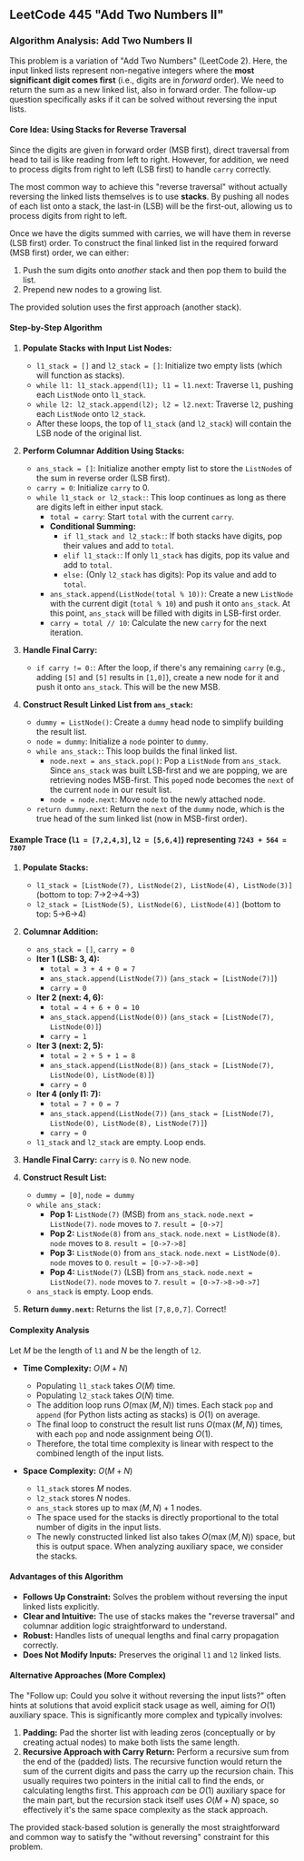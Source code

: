 LeetCode 445 "Add Two Numbers II"
---

### **Algorithm Analysis: Add Two Numbers II**

This problem is a variation of "Add Two Numbers" (LeetCode 2). Here, the input linked lists represent non-negative integers where the **most significant digit comes first** (i.e., digits are in *forward* order). We need to return the sum as a new linked list, also in forward order. The follow-up question specifically asks if it can be solved without reversing the input lists.

#### **Core Idea: Using Stacks for Reverse Traversal**

Since the digits are given in forward order (MSB first), direct traversal from head to tail is like reading from left to right. However, for addition, we need to process digits from right to left (LSB first) to handle `carry` correctly.

The most common way to achieve this "reverse traversal" without actually reversing the linked lists themselves is to use **stacks**. By pushing all nodes of each list onto a stack, the last-in (LSB) will be the first-out, allowing us to process digits from right to left.

Once we have the digits summed with carries, we will have them in reverse (LSB first) order. To construct the final linked list in the required forward (MSB first) order, we can either:
1.  Push the sum digits onto *another* stack and then pop them to build the list.
2.  Prepend new nodes to a growing list.

The provided solution uses the first approach (another stack).

#### **Step-by-Step Algorithm**

1.  **Populate Stacks with Input List Nodes:**
    * `l1_stack = []` and `l2_stack = []`: Initialize two empty lists (which will function as stacks).
    * `while l1: l1_stack.append(l1); l1 = l1.next`: Traverse `l1`, pushing each `ListNode` onto `l1_stack`.
    * `while l2: l2_stack.append(l2); l2 = l2.next`: Traverse `l2`, pushing each `ListNode` onto `l2_stack`.
    * After these loops, the top of `l1_stack` (and `l2_stack`) will contain the LSB node of the original list.

2.  **Perform Columnar Addition Using Stacks:**
    * `ans_stack = []`: Initialize another empty list to store the `ListNode`s of the sum in reverse order (LSB first).
    * `carry = 0`: Initialize `carry` to 0.
    * `while l1_stack or l2_stack:`: This loop continues as long as there are digits left in either input stack.
        * `total = carry`: Start `total` with the current `carry`.
        * **Conditional Summing:**
            * `if l1_stack and l2_stack:`: If both stacks have digits, pop their values and add to `total`.
            * `elif l1_stack:`: If only `l1_stack` has digits, pop its value and add to `total`.
            * `else:` (Only `l2_stack` has digits): Pop its value and add to `total`.
        * `ans_stack.append(ListNode(total % 10))`: Create a new `ListNode` with the current digit (`total % 10`) and push it onto `ans_stack`. At this point, `ans_stack` will be filled with digits in LSB-first order.
        * `carry = total // 10`: Calculate the new `carry` for the next iteration.

3.  **Handle Final Carry:**
    * `if carry != 0:`: After the loop, if there's any remaining `carry` (e.g., adding `[5]` and `[5]` results in `[1,0]`), create a new node for it and push it onto `ans_stack`. This will be the new MSB.

4.  **Construct Result Linked List from `ans_stack`:**
    * `dummy = ListNode()`: Create a `dummy` head node to simplify building the result list.
    * `node = dummy`: Initialize a `node` pointer to `dummy`.
    * `while ans_stack:`: This loop builds the final linked list.
        * `node.next = ans_stack.pop()`: Pop a `ListNode` from `ans_stack`. Since `ans_stack` was built LSB-first and we are popping, we are retrieving nodes MSB-first. This `pop`ed node becomes the `next` of the current `node` in our result list.
        * `node = node.next`: Move `node` to the newly attached node.
    * `return dummy.next`: Return the `next` of the `dummy` node, which is the true head of the sum linked list (now in MSB-first order).

#### **Example Trace (`l1 = [7,2,4,3]`, `l2 = [5,6,4]`) representing `7243 + 564 = 7807`**

1.  **Populate Stacks:**
    * `l1_stack = [ListNode(7), ListNode(2), ListNode(4), ListNode(3)]` (bottom to top: 7->2->4->3)
    * `l2_stack = [ListNode(5), ListNode(6), ListNode(4)]` (bottom to top: 5->6->4)

2.  **Columnar Addition:**
    * `ans_stack = []`, `carry = 0`
    * **Iter 1 (LSB: 3, 4):**
        * `total = 3 + 4 + 0 = 7`
        * `ans_stack.append(ListNode(7))` (`ans_stack = [ListNode(7)]`)
        * `carry = 0`
    * **Iter 2 (next: 4, 6):**
        * `total = 4 + 6 + 0 = 10`
        * `ans_stack.append(ListNode(0))` (`ans_stack = [ListNode(7), ListNode(0)]`)
        * `carry = 1`
    * **Iter 3 (next: 2, 5):**
        * `total = 2 + 5 + 1 = 8`
        * `ans_stack.append(ListNode(8))` (`ans_stack = [ListNode(7), ListNode(0), ListNode(8)]`)
        * `carry = 0`
    * **Iter 4 (only l1: 7):**
        * `total = 7 + 0 = 7`
        * `ans_stack.append(ListNode(7))` (`ans_stack = [ListNode(7), ListNode(0), ListNode(8), ListNode(7)]`)
        * `carry = 0`
    * `l1_stack` and `l2_stack` are empty. Loop ends.

3.  **Handle Final Carry:** `carry` is `0`. No new node.

4.  **Construct Result List:**
    * `dummy = [0]`, `node = dummy`
    * `while ans_stack:`
        * **Pop 1:** `ListNode(7)` (MSB) from `ans_stack`. `node.next = ListNode(7)`. `node` moves to `7`. `result = [0->7]`
        * **Pop 2:** `ListNode(8)` from `ans_stack`. `node.next = ListNode(8)`. `node` moves to `8`. `result = [0->7->8]`
        * **Pop 3:** `ListNode(0)` from `ans_stack`. `node.next = ListNode(0)`. `node` moves to `0`. `result = [0->7->8->0]`
        * **Pop 4:** `ListNode(7)` (LSB) from `ans_stack`. `node.next = ListNode(7)`. `node` moves to `7`. `result = [0->7->8->0->7]`
    * `ans_stack` is empty. Loop ends.

5.  **Return `dummy.next`:** Returns the list `[7,8,0,7]`. Correct!

#### **Complexity Analysis**

Let $M$ be the length of `l1` and $N$ be the length of `l2`.

* **Time Complexity:** $O(M + N)$
    * Populating `l1_stack` takes $O(M)$ time.
    * Populating `l2_stack` takes $O(N)$ time.
    * The addition loop runs $O(\max(M, N))$ times. Each stack `pop` and `append` (for Python lists acting as stacks) is $O(1)$ on average.
    * The final loop to construct the result list runs $O(\max(M, N))$ times, with each `pop` and node assignment being $O(1)$.
    * Therefore, the total time complexity is linear with respect to the combined length of the input lists.

* **Space Complexity:** $O(M + N)$
    * `l1_stack` stores $M$ nodes.
    * `l2_stack` stores $N$ nodes.
    * `ans_stack` stores up to $\max(M, N) + 1$ nodes.
    * The space used for the stacks is directly proportional to the total number of digits in the input lists.
    * The newly constructed linked list also takes $O(\max(M, N))$ space, but this is output space. When analyzing auxiliary space, we consider the stacks.

#### **Advantages of this Algorithm**

* **Follows Up Constraint:** Solves the problem without reversing the input linked lists explicitly.
* **Clear and Intuitive:** The use of stacks makes the "reverse traversal" and columnar addition logic straightforward to understand.
* **Robust:** Handles lists of unequal lengths and final carry propagation correctly.
* **Does Not Modify Inputs:** Preserves the original `l1` and `l2` linked lists.

#### **Alternative Approaches (More Complex)**

The "Follow up: Could you solve it without reversing the input lists?" often hints at solutions that avoid explicit stack usage as well, aiming for $O(1)$ auxiliary space. This is significantly more complex and typically involves:
1.  **Padding:** Pad the shorter list with leading zeros (conceptually or by creating actual nodes) to make both lists the same length.
2.  **Recursive Approach with Carry Return:** Perform a recursive sum from the end of the (padded) lists. The recursive function would return the sum of the current digits and pass the carry up the recursion chain. This usually requires two pointers in the initial call to find the ends, or calculating lengths first. This approach *can* be $O(1)$ auxiliary space for the main part, but the recursion stack itself uses $O(M+N)$ space, so effectively it's the same space complexity as the stack approach.

The provided stack-based solution is generally the most straightforward and common way to satisfy the "without reversing" constraint for this problem.
